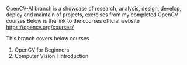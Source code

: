 OpenCV-AI branch is a showcase of research, analysis, design, develop, deploy and maintain of projects, exercises from my completed OpenCV courses
Below is the link to the courses official website
https://opencv.org/courses/

This branch covers below courses
1) OpenCV for Beginners
2) Computer Vision I Introduction